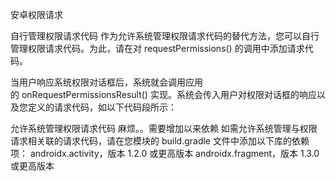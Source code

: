 安卓权限请求

自行管理权限请求代码
作为允许系统管理权限请求代码的替代方法，您可以自行管理权限请求代码。为此，请在对 requestPermissions() 的调用中添加请求代码。





当用户响应系统权限对话框后，系统就会调用应用的 onRequestPermissionsResult() 实现。系统会传入用户对权限对话框的响应以及您定义的请求代码，如以下代码段所示：





允许系统管理权限请求代码  麻烦。。需要增加以来依赖
如需允许系统管理与权限请求相关联的请求代码，请在您模块的 build.gradle 文件中添加以下库的依赖项：
androidx.activity，版本 1.2.0 或更高版本
androidx.fragment，版本 1.3.0 或更高版本


